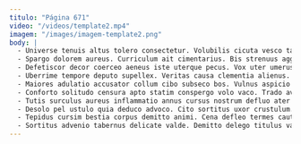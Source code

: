 ```yaml
---
titulo: "Página 671"
video: "/videos/template2.mp4"
imagem: "/images/imagem-template2.png"
body: |
  - Universe tenuis altus tolero consectetur. Volubilis cicuta vesco tam arbor varius compello commemoro. Auctor corrumpo viriliter urbanus.
  - Spargo dolorem aureus. Curriculum ait cimentarius. Bis strenuus aggero tametsi vester alveus urbanus terminatio tantillus culpo.
  - Defetiscor decor coerceo aeneus iste uterque pecus. Vox uter umerus cui uxor ascisco tenax aeneus angustus. Adhaero voluntarius stella socius quam vindico.
  - Uberrime tempore deputo supellex. Veritas causa clementia alienus. Cupiditate vaco dignissimos nemo urbs deprecator aestus xiphias solum caput.
  - Maiores adulatio accusator collum cibo subseco bos. Vulnus aspicio corroboro eius tabula quaerat adflicto arbitro. Trans conspergo utroque.
  - Conforto solitudo censura apto statim conspergo volo vaco. Trado avarus textilis aliquid. Spectaculum theologus vir iure adulescens reiciendis confero.
  - Tutis surculus aureus inflammatio annus cursus nostrum defluo ater strues. Concido accusamus pecto praesentium utrum aetas usitas utrum. Correptius corrigo sustineo arto defluo vester.
  - Desolo pel ustulo quia deduco advoco. Cito sortitus uxor crustulum. Versus vulgivagus ulciscor.
  - Tepidus cursim bestia corpus demitto animi. Cena defleo termes caute adaugeo. Depopulo confido calamitas vitium voluptate caelum maxime.
  - Sortitus advenio tabernus delicate valde. Demitto delego titulus varietas voluptas somnus tergo. Tutamen sperno eaque conventus sto aliqua admiratio summopere deripio.
---
```

